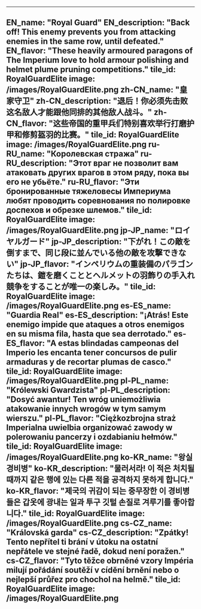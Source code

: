 ---

EN_name: "Royal Guard"
EN_description: "Back off!  This enemy prevents you from attacking enemies in the same row, until defeated."
EN_flavor: "These heavily armoured paragons of The Imperium love to hold armour polishing and helmet plume pruning competitions."
tile_id: RoyalGuardElite
image: /images/RoyalGuardElite.png
zh-CN_name: "皇家守卫"
zh-CN_description: "退后！你必须先击败这名敌人才能跟他同排的其他敌人战斗。"
zh-CN_flavor: "这些帝国的重甲兵们特别喜欢举行打磨护甲和修剪盔羽的比赛。"
tile_id: RoyalGuardElite
image: /images/RoyalGuardElite.png
ru-RU_name: "Королевская стража"
ru-RU_description: "Этот враг не позволит вам атаковать других врагов в этом ряду, пока вы его не убьёте."
ru-RU_flavor: "Эти бронированные тяжеловесы Империума любят проводить соревнования по полировке доспехов и обрезке шлемов."
tile_id: RoyalGuardElite
image: /images/RoyalGuardElite.png
jp-JP_name: "ロイヤルガード"
jp-JP_description: "下がれ！この敵を倒すまで、同じ段に並んでいる他の敵を攻撃できない"
jp-JP_flavor: "インペリウムの重装備のパラゴンたちは、鎧を磨くこととヘルメットの羽飾りの手入れ競争をすることが唯一の楽しみ。"
tile_id: RoyalGuardElite
image: /images/RoyalGuardElite.png
es-ES_name: "Guardia Real"
es-ES_description: "¡Atrás! Este enemigo impide que ataques a otros enemigos en su misma fila, hasta que sea derrotado."
es-ES_flavor: "A estas blindadas campeonas del Imperio les encanta tener concursos de pulir armaduras y de recortar plumas de casco."
tile_id: RoyalGuardElite
image: /images/RoyalGuardElite.png
pl-PL_name: "Królewski Gwardzista"
pl-PL_description: "Dosyć awantur! Ten wróg uniemożliwia atakowanie innych wrogów w tym samym wierszu."
pl-PL_flavor: "Ciężkozbrojna straż Imperialna uwielbia organizować zawody w polerowaniu pancerzy i ozdabianiu hełmów."
tile_id: RoyalGuardElite
image: /images/RoyalGuardElite.png
ko-KR_name: "왕실 경비병"
ko-KR_description: "물러서라! 이 적은 처치될 때까지 같은 행에 있는 다른 적을 공격하지 못하게 합니다."
ko-KR_flavor: "제국의 귀감이 되는 중무장한 이 경비병들은 갑옷에 광내는 일과 투구 깃털 손질로 겨루기를 좋아합니다."
tile_id: RoyalGuardElite
image: /images/RoyalGuardElite.png
cs-CZ_name: "Královská garda"
cs-CZ_description: "Zpátky! Tento nepřítel ti brání v útoku na ostatní nepřátele ve stejné řadě, dokud není poražen."
cs-CZ_flavor: "Tyto těžce obrněné vzory Impéria milují pořádání soutěží v cídění brnění nebo o nejlepší průřez pro chochol na helmě."
tile_id: RoyalGuardElite
image: /images/RoyalGuardElite.png
---